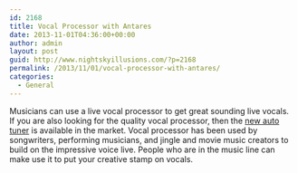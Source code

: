 ```yaml
---
id: 2168
title: Vocal Processor with Antares
date: 2013-11-01T04:36:00+00:00
author: admin
layout: post
guid: http://www.nightskyillusions.com/?p=2168
permalink: /2013/11/01/vocal-processor-with-antares/
categories:
  - General
---
```

Musicians can use a live vocal processor to get great sounding live vocals. If you are also looking for the quality vocal processor, then the [new auto tuner](http://www.musiciansfriend.com/pro-audio/tascam-ta-1vp-vocal-processor-with-antares-auto-tune) is available in the market. Vocal processor has been used by songwriters, performing musicians, and jingle and movie music creators to build on the impressive voice live. People who are in the music line can make use it to put your creative stamp on vocals.